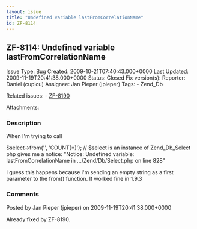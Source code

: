 ```yaml
---
layout: issue
title: "Undefined variable lastFromCorrelationName"
id: ZF-8114
---
```


ZF-8114: Undefined variable lastFromCorrelationName
---------------------------------------------------

 Issue Type: Bug Created: 2009-10-21T07:40:43.000+0000 Last Updated: 2009-11-19T20:41:38.000+0000 Status: Closed Fix version(s): 
 Reporter:  Daniel (cupicu)  Assignee:  Jan Pieper (jpieper)  Tags: - Zend\_Db
 
 Related issues: - [ZF-8190](/issues/browse/ZF-8190)
 
 Attachments: 
### Description

When I'm trying to call

$select->from('', 'COUNT(\*)'); // $select is an instance of Zend\_Db\_Select php gives me a notice: "Notice: Undefined variable: lastFromCorrelationName in .../Zend/Db/Select.php on line 828"

I guess this happens because i'm sending an empty string as a first parameter to the from() function. It worked fine in 1.9.3

 

 

### Comments

Posted by Jan Pieper (jpieper) on 2009-11-19T20:41:38.000+0000

Already fixed by ZF-8190.

 

 